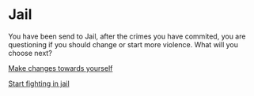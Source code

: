 # Jail

You have been send to Jail, after the crimes you have commited, you are questioning if you should change or start more violence. What will you choose next?

[Make changes towards yourself](rehab.md)

[Start fighting in jail](death.md)
